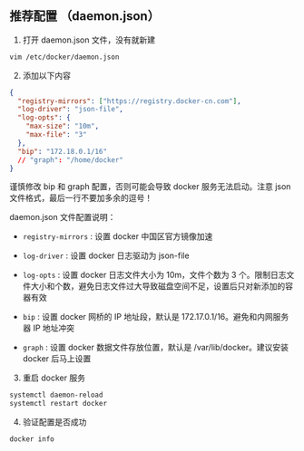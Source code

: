 ## 推荐配置 （daemon.json）

1. 打开 daemon.json 文件，没有就新建

```bash
vim /etc/docker/daemon.json
```

2. 添加以下内容

```json
{
  "registry-mirrors": ["https://registry.docker-cn.com"],
  "log-driver": "json-file",
  "log-opts": {
    "max-size": "10m",
    "max-file": "3"
  },
  "bip": "172.18.0.1/16"
  // "graph": "/home/docker"
}
```

谨慎修改 bip 和 graph 配置，否则可能会导致 docker 服务无法启动。注意 json 文件格式，最后一行不要加多余的逗号！

daemon.json 文件配置说明：

- `registry-mirrors` : 设置 docker 中国区官方镜像加速

- `log-driver` : 设置 docker 日志驱动为 json-file

- `log-opts` : 设置 docker 日志文件大小为 10m，文件个数为 3 个。限制日志文件大小和个数，避免日志文件过大导致磁盘空间不足，设置后只对新添加的容器有效

- `bip` : 设置 docker 网桥的 IP 地址段，默认是 172.17.0.1/16。避免和内网服务器 IP 地址冲突

- `graph` : 设置 docker 数据文件存放位置，默认是 /var/lib/docker。建议安装 docker 后马上设置

3. 重启 docker 服务

```bash
systemctl daemon-reload
systemctl restart docker
```

4. 验证配置是否成功

```bash
docker info
```
